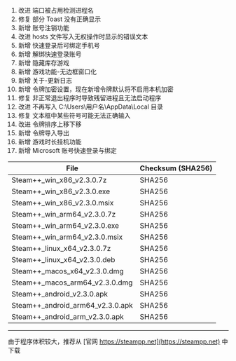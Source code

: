 1. 改进 端口被占用检测进程名
2. 修复 部分 Toast 没有正确显示
3. 新增 账号注销功能
4. 改进 hosts 文件写入无权操作时显示的错误文本
5. 新增 快速登录后可绑定手机号
6. 新增 解绑快速登录账号
7. 新增 隐藏库存游戏
8. 新增 游戏功能-无边框窗口化
9. 新增 关于-更新日志
10. 新增 令牌加密设置，现在新增令牌默认将不启用本机加密
11. 修复 非正常退出程序时导致残留进程且无法启动程序
12. 改进 不再写入 C:\Users\用户名\AppData\Local 目录
13. 修复 文本框中某些符号可能无法正确输入
14. 改进 令牌排序上移下移
15. 新增 令牌导入导出
16. 新增 游戏时长挂机功能
17. 新增 Microsoft 账号快速登录与绑定

|  File   | Checksum (SHA256)  |
|  ----  | ----  |
| Steam++_win_x86_v2.3.0.7z  | SHA256 |
| Steam++_win_x86_v2.3.0.exe  | SHA256 |
| Steam++_win_x86_v2.3.0.msix  | SHA256 |
| Steam++_win_arm64_v2.3.0.7z  | SHA256 |
| Steam++_win_arm64_v2.3.0.exe  | SHA256 |
| Steam++_win_arm64_v2.3.0.msix  | SHA256 |
| Steam++_linux_x64_v2.3.0.7z  | SHA256 |
| Steam++_linux_x64_v2.3.0.deb  | SHA256 |
| Steam++_macos_x64_v2.3.0.dmg  | SHA256 |
| Steam++_macos_arm64_v2.3.0.dmg  | SHA256 |
| Steam++_android_v2.3.0.apk  | SHA256 |
| Steam++_android_arm64_v2.3.0.apk  | SHA256 |
| Steam++_android_arm_v2.3.0.apk  | SHA256 |

***

由于程序体积较大，推荐从 [官网 https://steampp.net](https://steampp.net) 中下载
